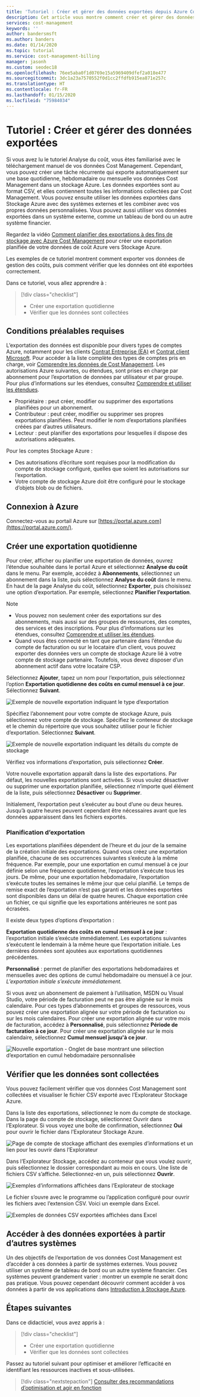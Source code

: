 ```yaml
---
title: 'Tutoriel : Créer et gérer des données exportées depuis Azure Cost Management'
description: Cet article vous montre comment créer et gérer des données Azure Cost Management exportées pour les utiliser dans des systèmes externes.
services: cost-management
keywords: ''
author: bandersmsft
ms.author: banders
ms.date: 01/14/2020
ms.topic: tutorial
ms.service: cost-management-billing
manager: jasonh
ms.custom: seodec18
ms.openlocfilehash: 76ee5aba0f1d0769e15a5969409dfef2a018e477
ms.sourcegitcommit: 3dc1a23a7570552f0d1cc2ffdfb915ea871e257c
ms.translationtype: HT
ms.contentlocale: fr-FR
ms.lasthandoff: 01/15/2020
ms.locfileid: "75984034"
---
```

# <a name="tutorial-create-and-manage-exported-data"></a>Tutoriel : Créer et gérer des données exportées

Si vous avez lu le tutoriel Analyse du coût, vous êtes familiarisé avec le téléchargement manuel de vos données Cost Management. Cependant, vous pouvez créer une tâche récurrente qui exporte automatiquement sur une base quotidienne, hebdomadaire ou mensuelle vos données Cost Management dans un stockage Azure. Les données exportées sont au format CSV, et elles contiennent toutes les informations collectées par Cost Management. Vous pouvez ensuite utiliser les données exportées dans Stockage Azure avec des systèmes externes et les combiner avec vos propres données personnalisées. Vous pouvez aussi utiliser vos données exportées dans un système externe, comme un tableau de bord ou un autre système financier.

Regardez la vidéo [Comment planifier des exportations à des fins de stockage avec Azure Cost Management](https://www.youtube.com/watch?v=rWa_xI1aRzo) pour créer une exportation planifiée de votre données de coût Azure vers Stockage Azure.

Les exemples de ce tutoriel montrent comment exporter vos données de gestion des coûts, puis comment vérifier que les données ont été exportées correctement.

Dans ce tutoriel, vous allez apprendre à :

> [!div class="checklist"]
> * Créer une exportation quotidienne
> * Vérifier que les données sont collectées

## <a name="prerequisites"></a>Conditions préalables requises
L’exportation des données est disponible pour divers types de comptes Azure, notamment pour les clients [Contrat Entreprise (EA)](https://azure.microsoft.com/pricing/enterprise-agreement/) et [Contrat client Microsoft](get-started-partners.md). Pour accéder à la liste complète des types de comptes pris en charge, voir [Comprendre les données de Cost Management](understand-cost-mgt-data.md). Les autorisations Azure suivantes, ou étendues, sont prises en charge par abonnement pour l’exportation de données par utilisateur et par groupe. Pour plus d’informations sur les étendues, consultez [Comprendre et utiliser les étendues](understand-work-scopes.md).

- Propriétaire : peut créer, modifier ou supprimer des exportations planifiées pour un abonnement.
- Contributeur : peut créer, modifier ou supprimer ses propres exportations planifiées. Peut modifier le nom d’exportations planifiées créées par d’autres utilisateurs.
- Lecteur : peut planifier des exportations pour lesquelles il dispose des autorisations adéquates.

Pour les comptes Stockage Azure :
- Des autorisations d’écriture sont requises pour la modification du compte de stockage configuré, quelles que soient les autorisations sur l’exportation.
- Votre compte de stockage Azure doit être configuré pour le stockage d’objets blob ou de fichiers.

## <a name="sign-in-to-azure"></a>Connexion à Azure
Connectez-vous au portail Azure sur [https://portal.azure.com](https://portal.azure.com/).

## <a name="create-a-daily-export"></a>Créer une exportation quotidienne

Pour créer, afficher ou planifier une exportation de données, ouvrez l’étendue souhaitée dans le portail Azure et sélectionnez **Analyse du coût** dans le menu. Par exemple, accédez à **Abonnements**, sélectionnez un abonnement dans la liste, puis sélectionnez **Analyse du coût** dans le menu. En haut de la page Analyse du coût, sélectionnez **Exporter**, puis choisissez une option d’exportation. Par exemple, sélectionnez **Planifier l’exportation**.  

> [!NOTE]
> - Vous pouvez non seulement créer des exportations sur des abonnements, mais aussi sur des groupes de ressources, des comptes, des services et des inscriptions. Pour plus d’informations sur les étendues, consultez [Comprendre et utiliser les étendues](understand-work-scopes.md).
>- Quand vous êtes connecté en tant que partenaire dans l’étendue du compte de facturation ou sur le locataire d’un client, vous pouvez exporter des données vers un compte de stockage Azure lié à votre compte de stockage partenaire. Toutefois, vous devez disposer d’un abonnement actif dans votre locataire CSP.
>


Sélectionnez **Ajouter**, tapez un nom pour l’exportation, puis sélectionnez l’option **Exportation quotidienne des coûts en cumul mensuel à ce jour**. Sélectionnez **Suivant**.

![Exemple de nouvelle exportation indiquant le type d’exportation](./media/tutorial-export-acm-data/basics_exports.png)

Spécifiez l’abonnement pour votre compte de stockage Azure, puis sélectionnez votre compte de stockage.  Spécifiez le conteneur de stockage et le chemin du répertoire que vous souhaitez utiliser pour le fichier d’exportation. Sélectionnez **Suivant**.

![Exemple de nouvelle exportation indiquant les détails du compte de stockage](./media/tutorial-export-acm-data/storage_exports.png)

Vérifiez vos informations d’exportation, puis sélectionnez **Créer**.

Votre nouvelle exportation apparaît dans la liste des exportations. Par défaut, les nouvelles exportations sont activées. Si vous voulez désactiver ou supprimer une exportation planifiée, sélectionnez n’importe quel élément de la liste, puis sélectionnez **Désactiver** ou **Supprimer**.

Initialement, l’exportation peut s’exécuter au bout d’une ou deux heures. Jusqu’à quatre heures peuvent cependant être nécessaires avant que les données apparaissent dans les fichiers exportés.

### <a name="export-schedule"></a>Planification d’exportation

Les exportations planifiées dépendent de l’heure et du jour de la semaine de la création initiale des exportations. Quand vous créez une exportation planifiée, chacune de ses occurrences suivantes s’exécute à la même fréquence. Par exemple, pour une exportation en cumul mensuel à ce jour définie selon une fréquence quotidienne, l’exportation s’exécute tous les jours. De même, pour une exportation hebdomadaire, l’exportation s’exécute toutes les semaines le même jour que celui planifié. Le temps de remise exact de l’exportation n’est pas garanti et les données exportées sont disponibles dans un délai de quatre heures.
Chaque exportation crée un fichier, ce qui signifie que les exportations antérieures ne sont pas écrasées.

Il existe deux types d’options d’exportation :

**Exportation quotidienne des coûts en cumul mensuel à ce jour** : l’exportation initiale s’exécute immédiatement. Les exportations suivantes s’exécutent le lendemain à la même heure que l’exportation initiale. Les dernières données sont ajoutées aux exportations quotidiennes précédentes.

**Personnalisé** : permet de planifier des exportations hebdomadaires et mensuelles avec des options de cumul hebdomadaire ou mensuel à ce jour. *L’exportation initiale s’exécute immédiatement.*

Si vous avez un abonnement de paiement à l’utilisation, MSDN ou Visual Studio, votre période de facturation peut ne pas être alignée sur le mois calendaire. Pour ces types d’abonnements et groupes de ressources, vous pouvez créer une exportation alignée sur votre période de facturation ou sur les mois calendaires. Pour créer une exportation alignée sur votre mois de facturation, accédez à **Personnalisé**, puis sélectionnez **Période de facturation à ce jour**.  Pour créer une exportation alignée sur le mois calendaire, sélectionnez **Cumul mensuel jusqu'à ce jour**.
>
>

![Nouvelle exportation - Onglet de base montrant une sélection d’exportation en cumul hebdomadaire personnalisée](./media/tutorial-export-acm-data/tutorial-export-schedule-weekly-week-to-date.png)

## <a name="verify-that-data-is-collected"></a>Vérifier que les données sont collectées

Vous pouvez facilement vérifier que vos données Cost Management sont collectées et visualiser le fichier CSV exporté avec l’Explorateur Stockage Azure.

Dans la liste des exportations, sélectionnez le nom du compte de stockage. Dans la page du compte de stockage, sélectionnez Ouvrir dans l’Explorateur. Si vous voyez une boîte de confirmation, sélectionnez **Oui** pour ouvrir le fichier dans l’Explorateur Stockage Azure.

![Page de compte de stockage affichant des exemples d’informations et un lien pour les ouvrir dans l’Explorateur](./media/tutorial-export-acm-data/storage-account-page.png)

Dans l’Explorateur Stockage, accédez au conteneur que vous voulez ouvrir, puis sélectionnez le dossier correspondant au mois en cours. Une liste de fichiers CSV s’affiche. Sélectionnez-en un, puis sélectionnez **Ouvrir**.

![Exemples d’informations affichées dans l’Explorateur de stockage](./media/tutorial-export-acm-data/storage-explorer.png)

Le fichier s’ouvre avec le programme ou l’application configuré pour ouvrir les fichiers avec l’extension CSV. Voici un exemple dans Excel.

![Exemples de données CSV exportées affichées dans Excel](./media/tutorial-export-acm-data/example-export-data.png)


## <a name="access-exported-data-from-other-systems"></a>Accéder à des données exportées à partir d’autres systèmes

Un des objectifs de l’exportation de vos données Cost Management est d’accéder à ces données à partir de systèmes externes. Vous pouvez utiliser un système de tableau de bord ou un autre système financier. Ces systèmes peuvent grandement varier : montrer un exemple ne serait donc pas pratique.  Vous pouvez cependant découvrir comment accéder à vos données à partir de vos applications dans [Introduction à Stockage Azure](../../storage/common/storage-introduction.md).

## <a name="next-steps"></a>Étapes suivantes

Dans ce didacticiel, vous avez appris à :

> [!div class="checklist"]
> * Créer une exportation quotidienne
> * Vérifier que les données sont collectées

Passez au tutoriel suivant pour optimiser et améliorer l’efficacité en identifiant les ressources inactives et sous-utilisées.

> [!div class="nextstepaction"]
> [Consulter des recommandations d’optimisation et agir en fonction](tutorial-acm-opt-recommendations.md)
